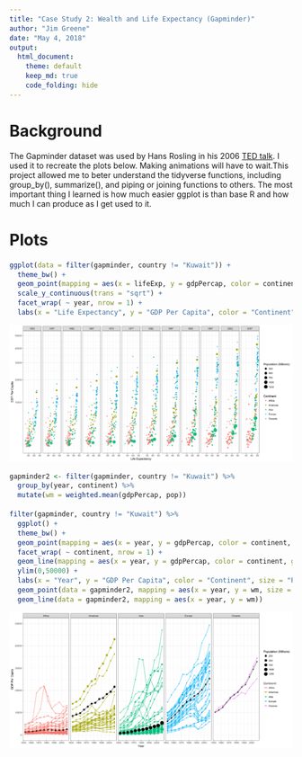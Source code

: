 ```yaml
---
title: "Case Study 2: Wealth and Life Expectancy (Gapminder)"
author: "Jim Greene"
date: "May 4, 2018"
output: 
  html_document:
    theme: default
    keep_md: true
    code_folding: hide
---
```




# Background

The Gapminder dataset was used by Hans Rosling in his 2006 [TED talk](https://www.ted.com/talks/hans_rosling_shows_the_best_stats_you_ve_ever_seen). I used it to recreate the plots below. Making animations will have to wait.This project allowed me to beter understand the tidyverse functions, including group_by(), summarize(), and piping or joining functions to others. The most important thing I learned is how much easier ggplot is than base R and how much I can produce as I get used to it.

# Plots


```r
ggplot(data = filter(gapminder, country != "Kuwait")) +
  theme_bw() +
  geom_point(mapping = aes(x = lifeExp, y = gdpPercap, color = continent, size = pop/1000000)) +
  scale_y_continuous(trans = "sqrt") +
  facet_wrap( ~ year, nrow = 1) +
  labs(x = "Life Expectancy", y = "GDP Per Capita", color = "Continent", size = "Population (Millions)")
```
![](images/LifeExpectancy.png)



```r
gapminder2 <- filter(gapminder, country != "Kuwait") %>%
  group_by(year, continent) %>% 
  mutate(wm = weighted.mean(gdpPercap, pop))

filter(gapminder, country != "Kuwait") %>%
  ggplot() +
  theme_bw() +
  geom_point(mapping = aes(x = year, y = gdpPercap, color = continent, size = pop/1000000)) +
  facet_wrap( ~ continent, nrow = 1) +
  geom_line(mapping = aes(x = year, y = gdpPercap, color = continent, group = country)) +
  ylim(0,50000) + 
  labs(x = "Year", y = "GDP Per Capita", color = "Continent", size = "Population (Millions)") +
  geom_point(data = gapminder2, mapping = aes(x = year, y = wm, size = pop/1000000)) + 
  geom_line(data = gapminder2, mapping = aes(x = year, y = wm))
```
![](images/ContinentGDP.png)
